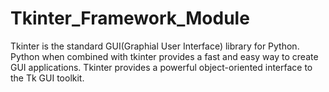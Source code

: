 # Tkinter_Framework_Module
 
Tkinter is the standard GUI(Graphial User Interface) library for Python. Python when combined with tkinter provides a fast and easy way to
create GUI applications. Tkinter provides a powerful object-oriented interface to the Tk GUI toolkit.
